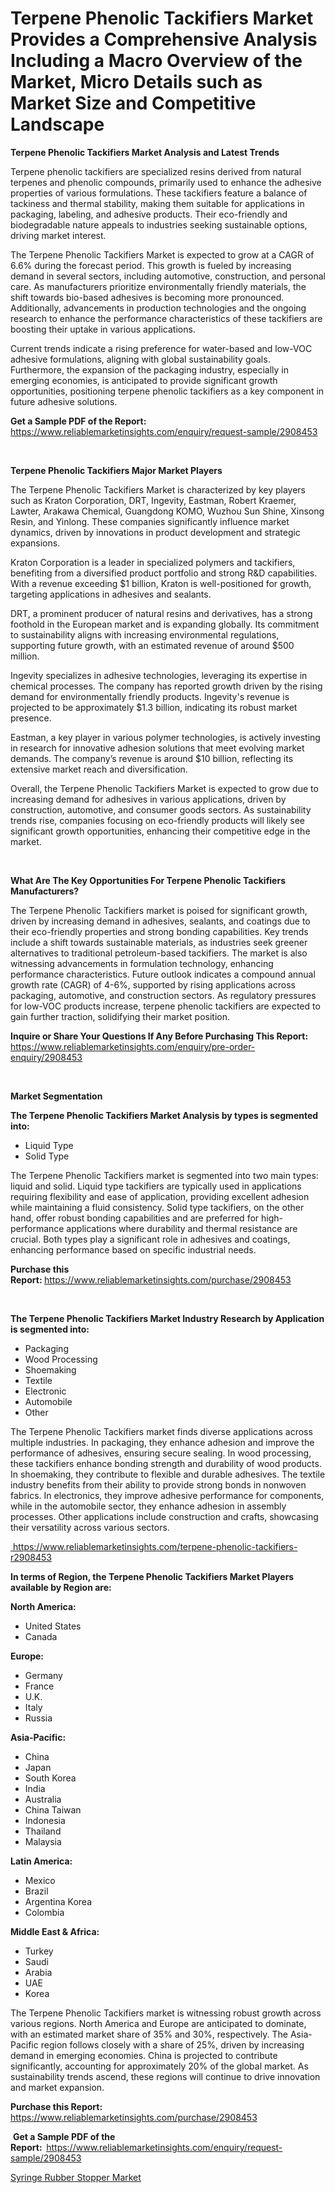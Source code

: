 <p><h1>Terpene Phenolic Tackifiers Market Provides a Comprehensive Analysis Including a Macro Overview of the Market, Micro Details such as Market Size and Competitive Landscape</h1></p><p><strong>Terpene Phenolic Tackifiers Market Analysis and Latest Trends</strong></p>
<p><p>Terpene phenolic tackifiers are specialized resins derived from natural terpenes and phenolic compounds, primarily used to enhance the adhesive properties of various formulations. These tackifiers feature a balance of tackiness and thermal stability, making them suitable for applications in packaging, labeling, and adhesive products. Their eco-friendly and biodegradable nature appeals to industries seeking sustainable options, driving market interest.</p><p>The Terpene Phenolic Tackifiers Market is expected to grow at a CAGR of 6.6% during the forecast period. This growth is fueled by increasing demand in several sectors, including automotive, construction, and personal care. As manufacturers prioritize environmentally friendly materials, the shift towards bio-based adhesives is becoming more pronounced. Additionally, advancements in production technologies and the ongoing research to enhance the performance characteristics of these tackifiers are boosting their uptake in various applications.</p><p>Current trends indicate a rising preference for water-based and low-VOC adhesive formulations, aligning with global sustainability goals. Furthermore, the expansion of the packaging industry, especially in emerging economies, is anticipated to provide significant growth opportunities, positioning terpene phenolic tackifiers as a key component in future adhesive solutions.</p></p>
<p><strong>Get a Sample PDF of the Report:&nbsp;</strong> <a href="https://www.reliablemarketinsights.com/enquiry/request-sample/2908453?utm_campaign=3044&utm_medium=2&utm_source=Github&utm_content=ia&utm_term=12032025&utm_id=terpene-phenolic-tackifiers">https://www.reliablemarketinsights.com/enquiry/request-sample/2908453</a></p>
<p>&nbsp;</p>
<p><strong>Terpene Phenolic Tackifiers Major Market Players</strong></p>
<p><p>The Terpene Phenolic Tackifiers Market is characterized by key players such as Kraton Corporation, DRT, Ingevity, Eastman, Robert Kraemer, Lawter, Arakawa Chemical, Guangdong KOMO, Wuzhou Sun Shine, Xinsong Resin, and Yinlong. These companies significantly influence market dynamics, driven by innovations in product development and strategic expansions.</p><p>Kraton Corporation is a leader in specialized polymers and tackifiers, benefiting from a diversified product portfolio and strong R&D capabilities. With a revenue exceeding $1 billion, Kraton is well-positioned for growth, targeting applications in adhesives and sealants.</p><p>DRT, a prominent producer of natural resins and derivatives, has a strong foothold in the European market and is expanding globally. Its commitment to sustainability aligns with increasing environmental regulations, supporting future growth, with an estimated revenue of around $500 million.</p><p>Ingevity specializes in adhesive technologies, leveraging its expertise in chemical processes. The company has reported growth driven by the rising demand for environmentally friendly products. Ingevity's revenue is projected to be approximately $1.3 billion, indicating its robust market presence.</p><p>Eastman, a key player in various polymer technologies, is actively investing in research for innovative adhesion solutions that meet evolving market demands. The company’s revenue is around $10 billion, reflecting its extensive market reach and diversification.</p><p>Overall, the Terpene Phenolic Tackifiers Market is expected to grow due to increasing demand for adhesives in various applications, driven by construction, automotive, and consumer goods sectors. As sustainability trends rise, companies focusing on eco-friendly products will likely see significant growth opportunities, enhancing their competitive edge in the market.</p></p>
<p>&nbsp;</p>
<p><strong>What Are The Key Opportunities For Terpene Phenolic Tackifiers Manufacturers?</strong></p>
<p><p>The Terpene Phenolic Tackifiers market is poised for significant growth, driven by increasing demand in adhesives, sealants, and coatings due to their eco-friendly properties and strong bonding capabilities. Key trends include a shift towards sustainable materials, as industries seek greener alternatives to traditional petroleum-based tackifiers. The market is also witnessing advancements in formulation technology, enhancing performance characteristics. Future outlook indicates a compound annual growth rate (CAGR) of 4-6%, supported by rising applications across packaging, automotive, and construction sectors. As regulatory pressures for low-VOC products increase, terpene phenolic tackifiers are expected to gain further traction, solidifying their market position.</p></p>
<p><strong>Inquire or Share Your Questions If Any Before Purchasing This Report:</strong> <a href="https://www.reliablemarketinsights.com/enquiry/pre-order-enquiry/2908453?utm_campaign=3044&utm_medium=2&utm_source=Github&utm_content=ia&utm_term=12032025&utm_id=terpene-phenolic-tackifiers">https://www.reliablemarketinsights.com/enquiry/pre-order-enquiry/2908453</a></p>
<p>&nbsp;</p>
<p><strong>Market Segmentation</strong></p>
<p><strong>The Terpene Phenolic Tackifiers Market Analysis by types is segmented into:</strong></p>
<p><ul><li>Liquid Type</li><li>Solid Type</li></ul></p>
<p><p>The Terpene Phenolic Tackifiers market is segmented into two main types: liquid and solid. Liquid type tackifiers are typically used in applications requiring flexibility and ease of application, providing excellent adhesion while maintaining a fluid consistency. Solid type tackifiers, on the other hand, offer robust bonding capabilities and are preferred for high-performance applications where durability and thermal resistance are crucial. Both types play a significant role in adhesives and coatings, enhancing performance based on specific industrial needs.</p></p>
<p><strong>Purchase this Report:&nbsp;</strong><a href="https://www.reliablemarketinsights.com/purchase/2908453?utm_campaign=3044&utm_medium=2&utm_source=Github&utm_content=ia&utm_term=12032025&utm_id=terpene-phenolic-tackifiers">https://www.reliablemarketinsights.com/purchase/2908453</a></p>
<p>&nbsp;</p>
<p><strong>The Terpene Phenolic Tackifiers Market Industry Research by Application is segmented into:</strong></p>
<p><ul><li>Packaging</li><li>Wood Processing</li><li>Shoemaking</li><li>Textile</li><li>Electronic</li><li>Automobile</li><li>Other</li></ul></p>
<p><p>The Terpene Phenolic Tackifiers market finds diverse applications across multiple industries. In packaging, they enhance adhesion and improve the performance of adhesives, ensuring secure sealing. In wood processing, these tackifiers enhance bonding strength and durability of wood products. In shoemaking, they contribute to flexible and durable adhesives. The textile industry benefits from their ability to provide strong bonds in nonwoven fabrics. In electronics, they improve adhesive performance for components, while in the automobile sector, they enhance adhesion in assembly processes. Other applications include construction and crafts, showcasing their versatility across various sectors.</p></p>
<p><a href="https://www.reliablemarketinsights.com/terpene-phenolic-tackifiers-r2908453?utm_campaign=3044&utm_medium=2&utm_source=Github&utm_content=ia&utm_term=12032025&utm_id=terpene-phenolic-tackifiers">&nbsp;https://www.reliablemarketinsights.com/terpene-phenolic-tackifiers-r2908453</a></p>
<p><strong>In terms of Region, the Terpene Phenolic Tackifiers Market Players available by Region are:</strong></p>
<p>
    <p> <strong> North America: </strong>
        <ul>
            <li>United States</li>
            <li>Canada</li>
        </ul>
        </p> 
    <p> <strong> Europe: </strong>
        <ul>
            <li>Germany</li>
            <li>France</li>
            <li>U.K.</li>
            <li>Italy</li>
            <li>Russia</li>
        </ul>
        </p> 
    <p> <strong> Asia-Pacific: </strong>
        <ul>
            <li>China</li>
            <li>Japan</li>
            <li>South Korea</li>
            <li>India</li>
            <li>Australia</li>
            <li>China Taiwan</li>
            <li>Indonesia</li>
            <li>Thailand</li>
            <li>Malaysia</li>
        </ul>
        </p> 
    <p> <strong> Latin America: </strong>
        <ul>
            <li>Mexico</li>
            <li>Brazil</li>
            <li>Argentina Korea</li>
            <li>Colombia</li>
        </ul>
        </p> 
    <p> <strong> Middle East & Africa: </strong>
        <ul>
            <li>Turkey</li>
            <li>Saudi</li>
            <li>Arabia</li>
            <li>UAE</li>
            <li>Korea</li>
        </ul>
    </p>
    </p>
<p><p>The Terpene Phenolic Tackifiers market is witnessing robust growth across various regions. North America and Europe are anticipated to dominate, with an estimated market share of 35% and 30%, respectively. The Asia-Pacific region follows closely with a share of 25%, driven by increasing demand in emerging economies. China is projected to contribute significantly, accounting for approximately 20% of the global market. As sustainability trends ascend, these regions will continue to drive innovation and market expansion.</p></p>
<p><strong>Purchase this Report: </strong><a href="https://www.reliablemarketinsights.com/purchase/2908453?utm_campaign=3044&utm_medium=2&utm_source=Github&utm_content=ia&utm_term=12032025&utm_id=terpene-phenolic-tackifiers">https://www.reliablemarketinsights.com/purchase/2908453</a></p>
<p>&nbsp;<strong>Get a Sample PDF of the Report:&nbsp;&nbsp;</strong><a href="https://www.reliablemarketinsights.com/enquiry/request-sample/2908453?utm_campaign=3044&utm_medium=2&utm_source=Github&utm_content=ia&utm_term=12032025&utm_id=terpene-phenolic-tackifiers">https://www.reliablemarketinsights.com/enquiry/request-sample/2908453</a></p>
<p><strong></strong></p>
<p><p><a href="https://github.com/gasiorgary79/Market-Research-Report-List-1/blob/main/syringe-rubber-stopper-market.md?utm_campaign=3044&utm_medium=2&utm_source=Github&utm_content=ia&utm_term=12032025&utm_id=terpene-phenolic-tackifiers">Syringe Rubber Stopper Market</a></p></p>